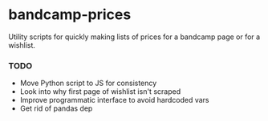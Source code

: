 # bandcamp-prices

Utility scripts for quickly making lists of prices for a bandcamp page or for a wishlist.


### TODO

- Move Python script to JS for consistency
- Look into why first page of wishlist isn't scraped
- Improve programmatic interface to avoid hardcoded vars
- Get rid of pandas dep
